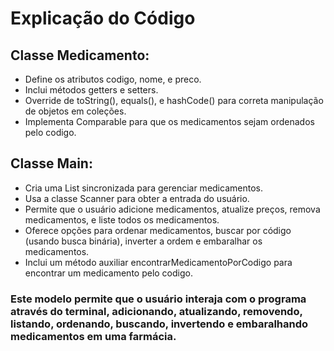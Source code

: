 # Explicação do Código
## Classe Medicamento:
- Define os atributos codigo, nome, e preco.
- Inclui métodos getters e setters.
- Override de toString(), equals(), e hashCode() para correta manipulação de objetos em coleções.
- Implementa Comparable<Medicamento> para que os medicamentos sejam ordenados pelo codigo.
## Classe Main:
- Cria uma List<Medicamento> sincronizada para gerenciar medicamentos.
- Usa a classe Scanner para obter a entrada do usuário.
- Permite que o usuário adicione medicamentos, atualize preços, remova medicamentos, e liste todos os medicamentos.
- Oferece opções para ordenar medicamentos, buscar por código (usando busca binária), inverter a ordem e embaralhar os medicamentos.
- Inclui um método auxiliar encontrarMedicamentoPorCodigo para encontrar um medicamento pelo codigo.

### Este modelo permite que o usuário interaja com o programa através do terminal, adicionando, atualizando, removendo, listando, ordenando, buscando, invertendo e embaralhando medicamentos em uma farmácia.
